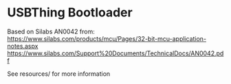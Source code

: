 # USBThing Bootloader

Based on Silabs AN0042 from: https://www.silabs.com/products/mcu/Pages/32-bit-mcu-application-notes.aspx  
https://www.silabs.com/Support%20Documents/TechnicalDocs/AN0042.pdf  

See resources/ for more information